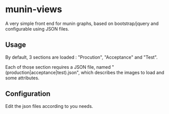 # munin-views

A very simple front end for munin graphs, based on bootstrap/jquery and configurable using JSON files.

## Usage
By default, 3 sections are loaded : "Procution", "Acceptance" and "Test".

Each of those section requires a JSON file, named "(production|acceptance|test).json",
which describes the images to load and some attributes.

## Configuration
Edit the json files according to you needs.
